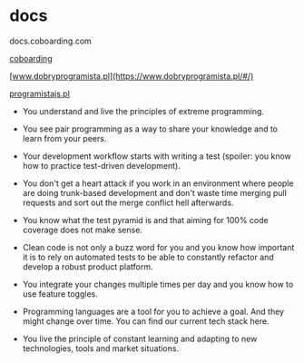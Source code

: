 # docs
docs.coboarding.com


[coboarding](http://coboarding.com/)

[www.dobryprogramista.pl](https://www.dobryprogramista.pl/#/)

[programistajs.pl](https://www.programistajs.pl/#/)



- You understand and live the principles of extreme programming.
- You see pair programming as a way to share your knowledge and to learn from your peers.
- Your development workflow starts with writing a test (spoiler: you know how to practice test-driven development). 
- You don't get a heart attack if you work in an environment where people are doing trunk-based development and don't waste time merging pull requests and sort out the merge conflict hell afterwards.

- You know what the test pyramid is and that aiming for 100% code coverage does not make sense. 
- Clean code is not only a buzz word for you and you know how important it is to rely on automated tests to be able to constantly refactor and develop a robust product platform.
- You integrate your changes multiple times per day and you know how to use feature toggles.
- Programming languages are a tool for you to achieve a goal. And they might change over time. You can find our current tech stack here. 
- You live the principle of constant learning and adapting to new technologies, tools and market situations. 

